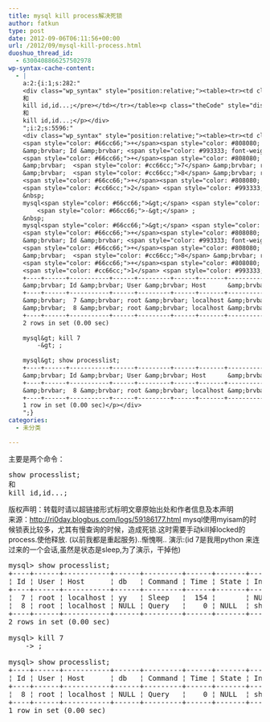 ```yaml
---
title: mysql kill process解决死锁
author: fatkun
type: post
date: 2012-09-06T06:11:56+00:00
url: /2012/09/mysql-kill-process.html
duoshuo_thread_id:
  - 6300408866257502978
wp-syntax-cache-content:
  - |
    a:2:{i:1;s:282:"
    <div class="wp_syntax" style="position:relative;"><table><tr><td class="code"><pre class="html" style="font-family:monospace;">show processlist;
    和 
    kill id,id...;</pre></td></tr></table><p class="theCode" style="display:none;">show processlist;
    和 
    kill id,id...;</p></div>
    ";i:2;s:5596:"
    <div class="wp_syntax" style="position:relative;"><table><tr><td class="code"><pre class="sql" style="font-family:monospace;">mysql<span style="color: #66cc66;">&gt;</span> <span style="color: #993333; font-weight: bold;">SHOW</span> processlist;
    <span style="color: #66cc66;">+</span><span style="color: #808080; font-style: italic;">----+------+-----------+------+---------+------+-------+------------------+</span>
    &amp;brvbar; Id &amp;brvbar; <span style="color: #993333; font-weight: bold;">USER</span> &amp;brvbar; Host      &amp;brvbar; db   &amp;brvbar; Command &amp;brvbar; <span style="color: #993333; font-weight: bold;">TIME</span> &amp;brvbar; State &amp;brvbar; Info             &amp;brvbar;
    <span style="color: #66cc66;">+</span><span style="color: #808080; font-style: italic;">----+------+-----------+------+---------+------+-------+------------------+</span>
    &amp;brvbar;  <span style="color: #cc66cc;">7</span> &amp;brvbar; root &amp;brvbar; localhost &amp;brvbar; yy   &amp;brvbar; Sleep   &amp;brvbar;  <span style="color: #cc66cc;">154</span> &amp;brvbar;       &amp;brvbar; <span style="color: #993333; font-weight: bold;">NULL</span>             &amp;brvbar; 
    &amp;brvbar;  <span style="color: #cc66cc;">8</span> &amp;brvbar; root &amp;brvbar; localhost &amp;brvbar; <span style="color: #993333; font-weight: bold;">NULL</span> &amp;brvbar; Query   &amp;brvbar;    <span style="color: #cc66cc;">0</span> &amp;brvbar; <span style="color: #993333; font-weight: bold;">NULL</span>  &amp;brvbar; <span style="color: #993333; font-weight: bold;">SHOW</span> processlist &amp;brvbar; 
    <span style="color: #66cc66;">+</span><span style="color: #808080; font-style: italic;">----+------+-----------+------+---------+------+-------+------------------+</span>
    <span style="color: #cc66cc;">2</span> <span style="color: #993333; font-weight: bold;">ROWS</span> <span style="color: #993333; font-weight: bold;">IN</span> <span style="color: #993333; font-weight: bold;">SET</span> <span style="color: #66cc66;">&#40;</span><span style="color: #cc66cc;">0.00</span> sec<span style="color: #66cc66;">&#41;</span>
    &nbsp;
    mysql<span style="color: #66cc66;">&gt;</span> <span style="color: #993333; font-weight: bold;">KILL</span> <span style="color: #cc66cc;">7</span>
        <span style="color: #66cc66;">-&gt;</span> ;
    &nbsp;
    mysql<span style="color: #66cc66;">&gt;</span> <span style="color: #993333; font-weight: bold;">SHOW</span> processlist;
    <span style="color: #66cc66;">+</span><span style="color: #808080; font-style: italic;">----+------+-----------+------+---------+------+-------+------------------+</span>
    &amp;brvbar; Id &amp;brvbar; <span style="color: #993333; font-weight: bold;">USER</span> &amp;brvbar; Host      &amp;brvbar; db   &amp;brvbar; Command &amp;brvbar; <span style="color: #993333; font-weight: bold;">TIME</span> &amp;brvbar; State &amp;brvbar; Info             &amp;brvbar;
    <span style="color: #66cc66;">+</span><span style="color: #808080; font-style: italic;">----+------+-----------+------+---------+------+-------+------------------+</span>
    &amp;brvbar;  <span style="color: #cc66cc;">8</span> &amp;brvbar; root &amp;brvbar; localhost &amp;brvbar; <span style="color: #993333; font-weight: bold;">NULL</span> &amp;brvbar; Query   &amp;brvbar;    <span style="color: #cc66cc;">0</span> &amp;brvbar; <span style="color: #993333; font-weight: bold;">NULL</span>  &amp;brvbar; <span style="color: #993333; font-weight: bold;">SHOW</span> processlist &amp;brvbar; 
    <span style="color: #66cc66;">+</span><span style="color: #808080; font-style: italic;">----+------+-----------+------+---------+------+-------+------------------+</span>
    <span style="color: #cc66cc;">1</span> <span style="color: #993333; font-weight: bold;">ROW</span> <span style="color: #993333; font-weight: bold;">IN</span> <span style="color: #993333; font-weight: bold;">SET</span> <span style="color: #66cc66;">&#40;</span><span style="color: #cc66cc;">0.00</span> sec<span style="color: #66cc66;">&#41;</span></pre></td></tr></table><p class="theCode" style="display:none;">mysql&gt; show processlist;
    +----+------+-----------+------+---------+------+-------+------------------+
    &amp;brvbar; Id &amp;brvbar; User &amp;brvbar; Host      &amp;brvbar; db   &amp;brvbar; Command &amp;brvbar; Time &amp;brvbar; State &amp;brvbar; Info             &amp;brvbar;
    +----+------+-----------+------+---------+------+-------+------------------+
    &amp;brvbar;  7 &amp;brvbar; root &amp;brvbar; localhost &amp;brvbar; yy   &amp;brvbar; Sleep   &amp;brvbar;  154 &amp;brvbar;       &amp;brvbar; NULL             &amp;brvbar; 
    &amp;brvbar;  8 &amp;brvbar; root &amp;brvbar; localhost &amp;brvbar; NULL &amp;brvbar; Query   &amp;brvbar;    0 &amp;brvbar; NULL  &amp;brvbar; show processlist &amp;brvbar; 
    +----+------+-----------+------+---------+------+-------+------------------+
    2 rows in set (0.00 sec)
    
    mysql&gt; kill 7
        -&gt; ;
    
    mysql&gt; show processlist;
    +----+------+-----------+------+---------+------+-------+------------------+
    &amp;brvbar; Id &amp;brvbar; User &amp;brvbar; Host      &amp;brvbar; db   &amp;brvbar; Command &amp;brvbar; Time &amp;brvbar; State &amp;brvbar; Info             &amp;brvbar;
    +----+------+-----------+------+---------+------+-------+------------------+
    &amp;brvbar;  8 &amp;brvbar; root &amp;brvbar; localhost &amp;brvbar; NULL &amp;brvbar; Query   &amp;brvbar;    0 &amp;brvbar; NULL  &amp;brvbar; show processlist &amp;brvbar; 
    +----+------+-----------+------+---------+------+-------+------------------+
    1 row in set (0.00 sec)</p></div>
    ";}
categories:
  - 未分类

---
```

主要是两个命令：
<pre escaped="true" lang="html">show processlist;
和 
kill id,id...;</pre>
版权声明：转载时请以超链接形式标明文章原始出处和作者信息及本声明  
来源：http://ri0day.blogbus.com/logs/59186177.html
mysql使用myisam的时候锁表比较多，尤其有慢查询的时候，造成死锁.这时需要手动kill掉locked的process.使他释放.
(以前我都是重起服务)..惭愧啊..
演示:(id 7是我用python 来连过来的一个会话,虽然是状态是sleep,为了演示，干掉他)
<pre escaped="true" lang="sql">mysql&gt; show processlist;
+----+------+-----------+------+---------+------+-------+------------------+
&brvbar; Id &brvbar; User &brvbar; Host      &brvbar; db   &brvbar; Command &brvbar; Time &brvbar; State &brvbar; Info             &brvbar;
+----+------+-----------+------+---------+------+-------+------------------+
&brvbar;  7 &brvbar; root &brvbar; localhost &brvbar; yy   &brvbar; Sleep   &brvbar;  154 &brvbar;       &brvbar; NULL             &brvbar; 
&brvbar;  8 &brvbar; root &brvbar; localhost &brvbar; NULL &brvbar; Query   &brvbar;    0 &brvbar; NULL  &brvbar; show processlist &brvbar; 
+----+------+-----------+------+---------+------+-------+------------------+
2 rows in set (0.00 sec)

mysql&gt; kill 7
    -&gt; ;

mysql&gt; show processlist;
+----+------+-----------+------+---------+------+-------+------------------+
&brvbar; Id &brvbar; User &brvbar; Host      &brvbar; db   &brvbar; Command &brvbar; Time &brvbar; State &brvbar; Info             &brvbar;
+----+------+-----------+------+---------+------+-------+------------------+
&brvbar;  8 &brvbar; root &brvbar; localhost &brvbar; NULL &brvbar; Query   &brvbar;    0 &brvbar; NULL  &brvbar; show processlist &brvbar; 
+----+------+-----------+------+---------+------+-------+------------------+
1 row in set (0.00 sec)</pre>
